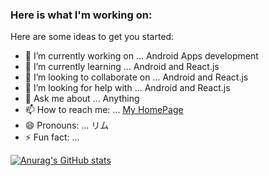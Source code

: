 ### Here is what I'm working on:
Here are some ideas to get you started:

- 🔭 I’m currently working on ... Android Apps development
- 🌱 I’m currently learning ... Android and React.js
- 👯 I’m looking to collaborate on ... Android and React.js
- 🤔 I’m looking for help with ... Android and React.js
- 💬 Ask me about ... Anything
- 📫 How to reach me: ... [My HomePage](https://potatoscript.github.io/homepage/)
- 😄 Pronouns: ... リム
- ⚡ Fun fact: ...

[![Anurag's GitHub stats](https://github-readme-stats.vercel.app/api?username=potatoscript)](https://github.com/anuraghazra/github-readme-stats)

